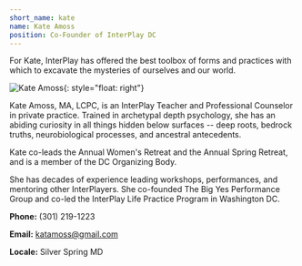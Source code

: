 ```yaml
---
short_name: kate
name: Kate Amoss
position: Co-Founder of InterPlay DC
---
```


For Kate, InterPlay has offered the best toolbox of forms and practices with
which to excavate the mysteries of ourselves and our world.

![Kate Amoss](/assets/images/Kate-Amoss.jpg "Kate Amoss"){: style="float: right"}

Kate Amoss, MA, LCPC, is an InterPlay Teacher and Professional Counselor in
private practice. Trained in archetypal depth psychology, she has an abiding
curiosity in all things hidden below surfaces -- deep roots, bedrock truths,
neurobiological processes, and ancestral antecedents.

Kate co-leads the Annual Women's Retreat and the Annual Spring Retreat, and is a
member of the DC Organizing Body.

She has decades of experience leading workshops, performances,
and mentoring other InterPlayers. She co-founded The Big Yes Performance Group
and co-led the InterPlay Life Practice Program in Washington DC.

**Phone:** (301) 219-1223

**Email:** <katamoss@gmail.com>

**Locale:** Silver Spring MD

